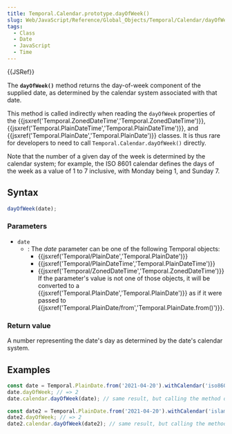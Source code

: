 ```yaml
---
title: Temporal.Calendar.prototype.dayOfWeek()
slug: Web/JavaScript/Reference/Global_Objects/Temporal/Calendar/dayOfWeek
tags:
  - Class
  - Date
  - JavaScript
  - Time
---
```

{{JSRef}}

The **`dayOfWeek()`** method returns the day-of-week component of the supplied
date, as determined by the calendar system associated with that date.

This method is called indirectly when reading the `dayOfWeek` properties of the
{{jsxref('Temporal.ZonedDateTime','Temporal.ZonedDateTime')}},
{{jsxref('Temporal.PlainDateTime','Temporal.PlainDateTime')}},
and {{jsxref('Temporal.PlainDate','Temporal.PlainDate')}}
classes. It is thus rare for developers to need to call
`Temporal.Calendar.dayOfWeek()` directly.

Note that the number of a given day of the week is determined by the calendar
system; for example, the ISO 8601 calendar defines the days of the week as a
value of 1 to 7 inclusive, with Monday being 1, and Sunday 7.

## Syntax

```js
dayOfWeek(date);
```

### Parameters

- `date`
  - : The _date_ parameter can be one of the following Temporal objects:
    - {{jsxref('Temporal/PlainDate','Temporal.PlainDate')}}
    - {{jsxref('Temporal/PlainDateTime','Temporal.PlainDateTime')}}
    - {{jsxref('Temporal/ZonedDateTime','Temporal.ZonedDateTime')}}
      If the parameter's value is not one of those objects, it will be converted
      to a
      {{jsxref('Temporal.PlainDate','Temporal.PlainDate')}}
      as if it were passed to
      {{jsxref('Temporal.PlainDate/from','Temporal.PlainDate.from()')}}.

### Return value

A number representing the date's day as determined by the date's calendar
system.

## Examples

```js
const date = Temporal.PlainDate.from('2021-04-20').withCalendar('iso8601');
date.dayOfWeek; // => 2
date.calendar.dayOfWeek(date); // same result, but calling the method directly

const date2 = Temporal.PlainDate.from('2021-04-20').withCalendar('islamic');
date2.dayOfWeek; // => 2
date2.calendar.dayOfWeek(date2); // same result, but calling the method directly
```
